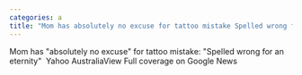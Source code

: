 ```yaml
---
categories: a
title: "Mom has absolutely no excuse for tattoo mistake Spelled wrong for an eternity  Yahoo Australia"
---
```

Mom has "absolutely no excuse" for tattoo mistake: "Spelled wrong for an eternity"&nbsp;&nbsp;Yahoo AustraliaView Full coverage on Google News